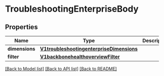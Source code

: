 # TroubleshootingEnterpriseBody

## Properties
Name | Type | Description | Notes
------------ | ------------- | ------------- | -------------
**dimensions** | [**V1troubleshootingenterpriseDimensions**](V1troubleshootingenterpriseDimensions.md) |  | [optional] 
**filter** | [**V1backbonehealthoverviewFilter**](V1backbonehealthoverviewFilter.md) |  | [optional] 

[[Back to Model list]](../README.md#documentation-for-models) [[Back to API list]](../README.md#documentation-for-api-endpoints) [[Back to README]](../README.md)

